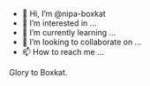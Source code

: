 - 👋 Hi, I’m @nipa-boxkat
- 👀 I’m interested in ...
- 🌱 I’m currently learning ...
- 💞️ I’m looking to collaborate on ...
- 📫 How to reach me ...

<!---
nipa-boxkat/nipa-boxkat is a ✨ special ✨ repository because its `README.md` (this file) appears on your GitHub profile.
You can click the Preview link to take a look at your changes.
--->


Glory to Boxkat.
